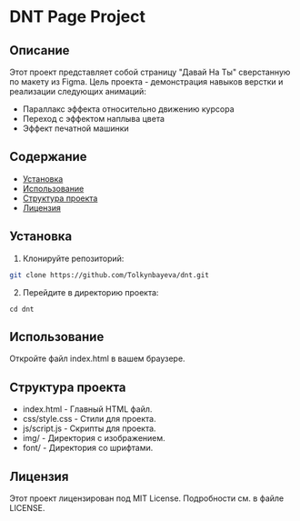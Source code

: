 # DNT Page Project

## Описание
Этот проект представляет собой страницу "Давай На Ты" сверстанную по макету из Figma. Цель проекта - демонстрация навыков верстки и реализации следующих анимаций:
- Параллакс эффекта относительно движению курсора
- Переход с эффектом наплыва цвета
- Эффект печатной машинки

## Содержание
- [Установка](#установка)
- [Использование](#использование)
- [Структура проекта](#структура-проекта)
- [Лицензия](#лицензия)

## Установка
1. Клонируйте репозиторий:
 ```bash
git clone https://github.com/Tolkynbayeva/dnt.git
```
2. Перейдите в директорию проекта:
```
cd dnt
```

## Использование
Откройте файл index.html в вашем браузере.

## Структура проекта
- index.html - Главный HTML файл.
- css/style.css - Стили для проекта.
- js/script.js - Скрипты для проекта.
- img/ - Директория с изображением.
- font/ - Директория со шрифтами.

## Лицензия
Этот проект лицензирован под MIT License. Подробности см. в файле LICENSE.
